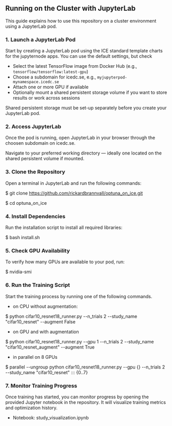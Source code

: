 ## Running on the Cluster with JupyterLab

This guide explains how to use this repository on a cluster environment using a JupyterLab pod.

### 1. Launch a JupyterLab Pod

Start by creating a JupyterLab pod using the ICE standard template charts for the jupyternode apps. You can use the default settings, but check

- Select the latest TensorFlow image from Docker Hub (e.g., `tensorflow/tensorflow:latest-gpu`)
- Choose a subdomain for icedc.se, e.g., `myjupyterpod-mynamespace.icedc.se`
- Attach one or more GPU if available
- Optionally mount a shared persistent storage volume if you want to store results or work across sessions

Shared persistent storage must be set-up separately before you create your JupyterLab pod.

### 2. Access JupyterLab

Once the pod is running, open JupyterLab in your browser through the choosen subdomain on icedc.se. 

Navigate to your preferred working directory — ideally one located on the shared persistent volume if mounted.

### 3. Clone the Repository

Open a terminal in JupyterLab and run the following commands:

$ git clone https://github.com/rickardbrannvall/optuna_on_ice.git

$ cd optuna_on_ice

### 4. Install Dependencies

Run the installation script to install all required libraries:

$ bash install.sh

### 5. Check GPU Availability
To verify how many GPUs are available to your pod, run:

$ nvidia-smi

### 6. Run the Training Script
Start the training process by running one of the following commands.

- on CPU without augmentation: 

$ python cifar10_resnet18_runner.py --n_trials 2 --study_name "cifar10_resnet" --augment False

- on GPU and with augmentation

$ python cifar10_resnet18_runner.py --gpu 1 --n_trials 2 --study_name "cifar10_resnet_augment" --augment True

- in parallel on 8 GPUs

$ parallel --ungroup python cifar10_resnet18_runner.py --gpu {} --n_trials 2 --study_name "cifar10_resnet" ::: {0..7}

### 7. Monitor Training Progress
Once training has started, you can monitor progress by opening the provided Jupyter notebook in the repository. It will visualize training metrics and optimization history.

- Notebook: study_visualization.ipynb
